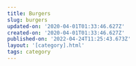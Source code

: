 ```yaml
---
title: Burgers
slug: burgers
updated-on: '2020-04-01T01:33:46.627Z'
created-on: '2020-04-01T01:33:46.627Z'
published-on: '2022-04-24T11:25:43.673Z'
layout: '[category].html'
tags: category
---
```



